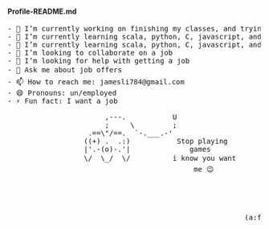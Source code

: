 #### Profile-README.md

<!--
**skxvtchy/skxvtchy** is a ✨ _special_ ✨ repository because its `README.md` (this file) appears on your GitHub profile.
Here are some ideas to get you started:
-->
<pre>
- 🔭 I’m currently working on finishing my classes, and trying to get a job              ,:
- 🌱 I’m currently learning scala, python, C, javascript, and how to get a job         ,' |
- 🌱 I’m currently learning scala, python, C, javascript, and how to get a job        /   :       Your company stock
- 👯 I’m looking to collaborate on a job                                           --'   /       if you hire me TRUST 
- 🤔 I’m looking for help with getting a job                                       \/ />/          NOT A SCAM REAL!!!
- 💬 Ask me about job offers                                                       / /_\              💵 🪙 💸 
- 📫 How to reach me: jamesli784@gmail.com                                      __/   /
- 😄 Pronouns: un/employed                                                      )'-. /
- ⚡ Fun fact: I want a job                                                     ./  :\
                                                                                  /.' '
                       ,---.           U                                        '/'        
                       ;     \         ;                                       +
                   .==\"/==.  `-.___.-'                                      '
                  ((+) .  .:)           Stop playing                        `.
                  |'.-(o)-.'|              games                          .-"-
                  \/  \_/  \/          i know you want                   (    |   Why did the programmer quit his job? He didn't get arrays💻
                                            me 😉                   . .-'  '.
                                                                   ( (.   )8:
                                                               .'    / (_  )
                                                                _. :(.   )8P  `
                                                            .  (  `-' (  `.   .
                                                             .  :  (   .a8a) 
                                                        (a:f   "     `"       ` 
</pre>
